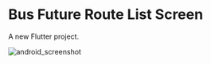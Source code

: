 # Bus Future Route List Screen

A new Flutter project.

![android_screenshot](https://github.com/shubhasachan507/Bus-Route-List-Screen-Flutter/assets/147168543/26a343d4-3b1b-4ba5-ad9f-216f7b3e7ab3)



